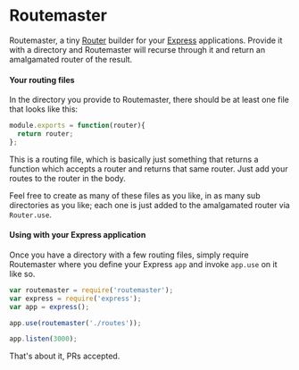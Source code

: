 Routemaster
==========

Routemaster, a tiny [Router][router] builder for your [Express][express] applications. Provide it with a directory and Routemaster will recurse through it and return an amalgamated router of the result.

#### Your routing files

In the directory you provide to Routemaster, there should be at least one file that looks like this:

```js
module.exports = function(router){
  return router;
};
```

This is a routing file, which is basically just something that returns a function which accepts a router and returns that same router. Just add your routes to the router in the body.

Feel free to create as many of these files as you like, in as many sub directories as you like; each one is just added to the amalgamated router via `Router.use`.

#### Using with your Express application

Once you have a directory with a few routing files, simply require Routemaster where you define your Express `app` and invoke `app.use` on it like so.

```js
var routemaster = require('routemaster');
var express = require('express');
var app = express();

app.use(routemaster('./routes'));

app.listen(3000);
```

That's about it, PRs accepted.

[router]: http://expressjs.com/4x/api.html#router
[express]: http://expressjs.com/
